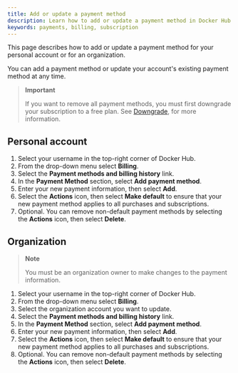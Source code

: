 ```yaml
---
title: Add or update a payment method
description: Learn how to add or update a payment method in Docker Hub
keywords: payments, billing, subscription
---
```


This page describes how to add or update a payment method for your personal account or for an organization. 

You can add a payment method or update your account's existing payment method at any time.

>**Important**
>
> If you want to remove all payment methods, you must first downgrade your subscription to a free plan. See [Downgrade](../subscription/downgrade.md), for more information. 

## Personal account

1. Select your username in the top-right corner of Docker Hub.
2. From the drop-down menu select **Billing**.
3. Select the **Payment methods and billing history** link.
4. In the **Payment Method** section, select **Add payment method**.
5. Enter your new payment information, then select **Add**.
6. Select the **Actions** icon, then select **Make default** to ensure that your new payment method applies to all purchases and subscriptions.
7. Optional. You can remove non-default payment methods by selecting the **Actions** icon, then select **Delete**.

## Organization 

> **Note**
>
> You must be an organization owner to make changes to the payment information.

1. Select your username in the top-right corner of Docker Hub.
2. From the drop-down menu select **Billing**. 
3. Select the organization account you want to update.
4. Select the **Payment methods and billing history** link.
5. In the **Payment Method** section, select **Add payment method**.
6. Enter your new payment information, then select **Add**.
7. Select the **Actions** icon, then select **Make default** to ensure that your new payment method applies to all purchases and subscriptions.
8. Optional. You can remove non-default payment methods by selecting the **Actions** icon, then select **Delete**.
